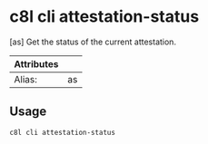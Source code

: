 # c8l cli attestation-status

[as] Get the status of the current attestation.

| Attributes       | &nbsp;
|------------------|-------------
| Alias:           | as

## Usage

```bash
c8l cli attestation-status
```


